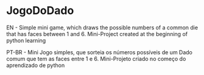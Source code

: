 # JogoDoDado
EN - 
Simple mini game, which draws the possible numbers of a common die that has faces between 1 and 6.
Mini-Project created at the beginning of python learning

PT-BR - 
Mini Jogo simples, que sorteia os números possíveis de um Dado comum que tem as faces entre 1 e 6.
Mini-Projeto criado no começo do aprendizado de python
